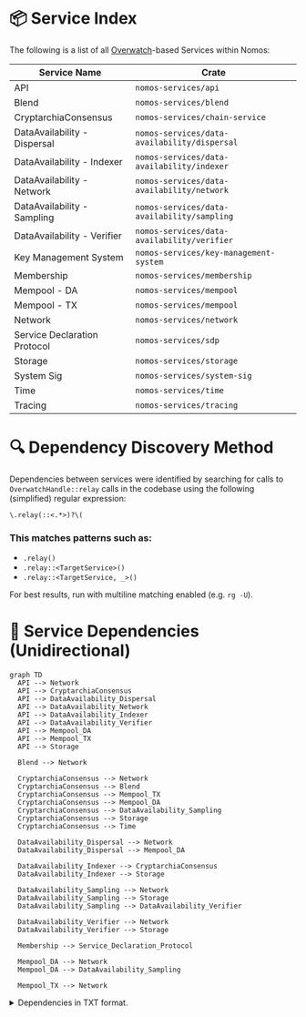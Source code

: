 # 📦 Service Index

The following is a list of all [Overwatch](https://github.com/logos-co/Overwatch)-based Services within Nomos:

| Service Name                          | Crate                                        |
|---------------------------------------|----------------------------------------------|
| API                                   | `nomos-services/api`                         |
| Blend                                 | `nomos-services/blend`                       |
| CryptarchiaConsensus                  | `nomos-services/chain-service`       |
| DataAvailability - Dispersal          | `nomos-services/data-availability/dispersal` |
| DataAvailability - Indexer            | `nomos-services/data-availability/indexer`   |
| DataAvailability - Network            | `nomos-services/data-availability/network`   |
| DataAvailability - Sampling           | `nomos-services/data-availability/sampling`  |
| DataAvailability - Verifier           | `nomos-services/data-availability/verifier`  |
| Key Management System                 | `nomos-services/key-management-system`       |
| Membership                            | `nomos-services/membership`                  |
| Mempool - DA                          | `nomos-services/mempool`                     |
| Mempool - TX                          | `nomos-services/mempool`                     |
| Network                               | `nomos-services/network`                     |
| Service Declaration Protocol          | `nomos-services/sdp`                         |
| Storage                               | `nomos-services/storage`                     |
| System Sig                            | `nomos-services/system-sig`                  |
| Time                                  | `nomos-services/time`                        |
| Tracing                               | `nomos-services/tracing`                     |

# 🔍 Dependency Discovery Method

Dependencies between services were identified by searching for calls to `OverwatchHandle::relay` calls in the codebase
using the following (simplified) regular expression:
```regex
\.relay(::<.*>)?\(
```

### This matches patterns such as:
- `.relay()`
- `.relay::<TargetService>()`
- `.relay::<TargetService, _>()`

For best results, run with multiline matching enabled (e.g. `rg -U`).

# 🔗 Service Dependencies (Unidirectional)

```mermaid
graph TD
  API --> Network
  API --> CryptarchiaConsensus
  API --> DataAvailability_Dispersal
  API --> DataAvailability_Network
  API --> DataAvailability_Indexer
  API --> DataAvailability_Verifier
  API --> Mempool_DA
  API --> Mempool_TX
  API --> Storage

  Blend --> Network

  CryptarchiaConsensus --> Network
  CryptarchiaConsensus --> Blend
  CryptarchiaConsensus --> Mempool_TX
  CryptarchiaConsensus --> Mempool_DA
  CryptarchiaConsensus --> DataAvailability_Sampling
  CryptarchiaConsensus --> Storage
  CryptarchiaConsensus --> Time

  DataAvailability_Dispersal --> Network
  DataAvailability_Dispersal --> Mempool_DA

  DataAvailability_Indexer --> CryptarchiaConsensus
  DataAvailability_Indexer --> Storage

  DataAvailability_Sampling --> Network
  DataAvailability_Sampling --> Storage
  DataAvailability_Sampling --> DataAvailability_Verifier

  DataAvailability_Verifier --> Network
  DataAvailability_Verifier --> Storage

  Membership --> Service_Declaration_Protocol

  Mempool_DA --> Network
  Mempool_DA --> DataAvailability_Sampling

  Mempool_TX --> Network
```


<details>

<summary>Dependencies in TXT format.</summary>

```
API
├── Network
├── CryptarchiaConsensus
├── DataAvailability - Dispersal
├── DataAvailability - Network
├── DataAvailability - Indexer
├── DataAvailability - Verifier
├── Mempool - DA
├── Mempool - TX
└── Storage

Blend
└── Network

CryptarchiaConsensus
├── Network
├── Blend
├── Mempool - TX
├── Mempool - DA
├── DataAvailability - Sampling
├── Storage
└── Time

DataAvailability - Dispersal
├── Network
└── Mempool - DA

DataAvailability - Indexer
├── CryptarchiaConsensus
└── Storage

DataAvailability - Network
└── (no dependencies)

DataAvailability - Sampling
├── Network
├── Storage
└── DataAvailability - Verifier

DataAvailability - Verifier
├── Network
└── Storage

Key Management System
└── (no dependencies)

Membership
└── Service Declaration Protocol

Mempool - DA
├── Network
└── DataAvailability - Sampling

Mempool - TX
└── Network

Network
└── (no dependencies)

Service Declaration Protocol
└── (no dependencies)

Storage
└── (no dependencies)

System Sig
└── (no dependencies)

Time
└── (no dependencies)

Tracing
└── (no dependencies)
```

</details>